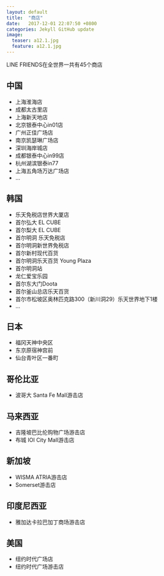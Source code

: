 ```yaml
---
layout: default
title:  "商店"
date:   2017-12-01 22:07:50 +0800
categories: Jekyll GitHub update
image:
  teaser: a12.1.jpg
  feature: a12.1.jpg
---
```

LINE FRIENDS在全世界一共有45个商店

## 中国
- 上海淮海店
- 成都太古里店
- 上海新天地店
- 北京银泰中心in01店
- 广州正佳广场店
- 南京凯瑟琳广场店
- 深圳海岸城店
- 成都银泰中心in99店
- 杭州湖滨银泰in77
- 上海五角场万达广场店
- ...

## 韩国
- 乐天免税店世界大厦店
- 首尔弘大 EL CUBE
- 首尔梨大 EL CUBE
- 首尔明洞 乐天免税店
- 首尔明洞新世界免税店
- 首尔新村现代百货
- 首尔明洞乐天百货 Young Plaza
- 首尔明洞站
- 龙仁爱宝乐园
- 首尔东大门Doota
- 首尔釜山总店乐天百货
- 首尔市松坡区奥林匹克路300（新川洞29）乐天世界地下1楼
- ...

## 日本
- 福冈天神中央区
- 东京原宿神宫前
- 仙台青叶区一番町

## 哥伦比亚
- 波哥大 Santa Fe Mall游击店

## 马来西亚
- 吉隆坡巴比伦购物广场游击店
- 布城 IOI City Mall游击店

## 新加坡
- WISMA ATRIA游击店
- Somerset游击店

## 印度尼西亚
- 雅加达卡拉巴加丁商场游击店

## 美国
- 纽约时代广场店
- 纽约时代广场游击店
